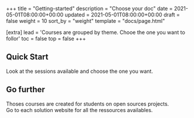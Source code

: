 +++
title = "Getting-started"
description = "Choose your doc"
date = 2021-05-01T08:00:00+00:00
updated = 2021-05-01T08:00:00+00:00
draft = false
weight = 10
sort_by = "weight"
template = "docs/page.html"

[extra]
lead = 'Courses are grouped by theme. Chooe the one you want to follor'
toc = false
top = false
+++

## Quick Start

Look at the sessions available and choose the one you want.

## Go further

Thoses courses are created for students on open sources projects.  
Go to each solution website for all the ressources availables.

